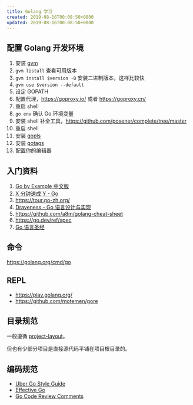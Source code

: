 ```yaml
---
title: Golang 学习
created: 2019-08-16T00:08:50+0800
updated: 2019-08-16T00:08:50+0800
---
```



## 配置 Golang 开发环境

1. 安装 [gvm](https://github.com/moovweb/gvm)
1. `gvm listall` 查看可用版本
1. `gvm install $version -B` 安装二进制版本，这样比较快
1. `gvm use $version --default`
1. 设定 GOPATH
1. 配置代理，https://goproxy.io/ 或者 https://goproxy.cn/
1. 重启 shell
1. `go env` 确认 Go 环境变量
1. 安装 shell 补全工具，https://github.com/posener/complete/tree/master
1. 重启 shell
1. 安装 [gopls](https://github.com/golang/tools/tree/master/gopls#installation)
1. 安装 [gotags](https://github.com/jstemmer/gotags)
1. 配置你的编辑器

## 入门资料

1. [Go by Example 中文版](https://gobyexample-cn.github.io/)
2. [X 分钟速成 Y - Go](https://learnxinyminutes.com/docs/zh-cn/go-cn)
3. https://tour.go-zh.org/
4. [Draveness - Go 语言设计与实现](https://draveness.me/golang)
5. https://github.com/a8m/golang-cheat-sheet
6. https://go.dev/ref/spec
7. [Go 语言圣经](http://shouce.jb51.net/gopl-zh)

## 命令

https://golang.org/cmd/go

## REPL

- https://play.golang.org/
- https://github.com/motemen/gore

## 目录规范

一般遵循 [project-layout](https://github.com/golang-standards/project-layout)。

但也有少部分项目是直接源代码平铺在项目根目录的。

## 编码规范

- [Uber Go Style Guide](https://github.com/uber-go/guide/blob/master/style.md)
- [Effective Go](https://golang.org/doc/effective_go.html)
- [Go Code Review Comments](https://github.com/golang/go/wiki/CodeReviewComments)
